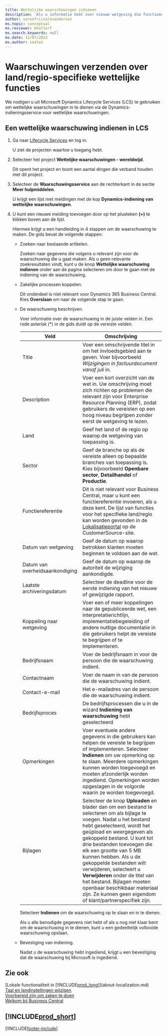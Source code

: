 ```yaml
---
title: Wettelijke waarschuwingen indienen
description: 'Als u informatie hebt over nieuwe wetgeving die functieondersteuning nodig heeft in Business Central, kunt u deze gids volgen om een wettelijke waarschuwing in te dienen bij het productteam.'
author: sorenfriisalexandersen
ms.topic: conceptual
ms.reviewer: bholtorf
ms.search.keywords: null
ms.date: 12/07/2023
ms.author: soalex
---
```


# Waarschuwingen verzenden over land/regio-specifieke wettelijke functies

We nodigen u uit Microsoft Dynamics Lifecycle Services (LCS) te gebruiken om wettelijke waarschuwingen in te dienen via de Dynamics-indieningsservice voor wettelijke waarschuwingen.  

## Een wettelijke waarschuwing indienen in LCS

1. Ga naar [Lifecycle Services](https://lcs.dynamics.com) en log in.  

    U ziet de projecten waartoe u toegang hebt.

2. Selecteer het project **Wettelijke waarschuwingen - wereldwijd**.

    Dit opent het project en toont een aantal dingen die verband houden met dit project.

3. Selecteer de **Waarschuwingsservice** aan de rechterkant in de sectie **Meer hulpmiddelen**.

    U krijgt een lijst met meldingen met de kop **Dynamics-indiening van wettelijke waarschuwingen**.

4. U kunt een nieuwe melding toevoegen door op het plusteken **(+)** te klikken boven aan de lijst.

    Hiermee krijgt u een handleiding in 4 stappen om de waarschuwing te maken. De gids bevat de volgende stappen:
    - Zoeken naar bestaande artikelen.

        Zoeken naar gegevens die volgens u relevant zijn voor de waarschuwing die u gaat maken. Als u geen relevante zoekresultaten vindt, kunt u de knop **Wettelijke waarschuwing indienen** onder aan de pagina selecteren om door te gaan met de indiening van de waarschuwing.
    - Zakelijke processen koppelen.

        Dit onderdeel is niet relevant voor Dynamics 365 Business Central. Kies **Overslaan** om naar de volgende stap te gaan.
    - De waarschuwing beschrijven.

        Voer informatie over de waarschuwing in de juiste velden in. Een rode asterisk (\*) in de gids duidt op de vereiste velden.

        |Veld        |Omschrijving                               |
        |-------------|------------------------------------------|
        |Title  | Voer een omschrijvende titel in om het invloedsgebied aan te geven. Voer bijvoorbeeld *Wijzigingen in factuurdocument vanaf juli* in. |
        |Description  | Voer een kort overzicht van de wet in. Uw omschrijving moet zich richten op problemen die relevant zijn voor Enterprise Resource Planning (ERP), zodat gebruikers de vereisten op een hoog niveau begrijpen zonder eerst de wetgeving te lezen.|
        |Land  | Geef het land of de regio op waarop de wetgeving van toepassing is.|
        |Sector| Geef de branche op als de vereiste alleen op bepaalde branches van toepassing is. Kies bijvoorbeeld **Openbare sector**, **Detailhandel** of **Productie**.|
        |Functiereferentie  | Dit is niet relevant voor Business Central, maar u kunt een functiereferentie invoeren, als u deze kent. De lijst van functies voor het specifieke land/regio kan worden gevonden in de [Lokalisatieportal](/dynamics/s-e/) op de CustomerSource-site. |
        |Datum van wetgeving  | Geef de datum op waarop betrokken klanten moeten beginnen te voldoen aan de wet.|
        |Datum van overheidsaankondiging  | Geef de datum op waarop de autoriteit de wijziging aankondigde.|
        |Laatste archiveringsdatum  | Selecteer de deadline voor de eerste indiening van het nieuwe of gewijzigde rapport.|
        |Koppeling naar wetgeving  | Voer een of meer koppelingen naar de gepubliceerde wet, een interpretatierichtlijn, implementatiebegeleiding of andere nuttige documentatie in die gebruikers helpt de vereiste te begrijpen of te implementeren.|
        |Bedrijfsnaam  | Voer de bedrijfsnaam in voor de persoon die de waarschuwing indient.|
        |Contactnaam  | Voer de naam in van de persoon die de waarschuwing indient. |
        |Contact-e-mail  | Het e-mailadres van de persoon die de waarschuwing indient.|
        |Bedrijfsproces  | De bedrijfsprocessen die u in de wizard **Indiening van waarschuwing** hebt geselecteerd|
        |Opmerkingen  | Voer eventuele andere gegevens in die gebruikers kan helpen de vereiste te begrijpen of implementeren. Selecteer **Indienen** om uw opmerking op te slaan. Meerdere opmerkingen kunnen worden toegevoegd en moeten afzonderlijk worden ingediend. Opmerkingen worden opgeslagen in de volgorde waarin ze worden toegevoegd. |
        |Bijlagen  | Selecteer de knop **Uploaden** en blader dan om een bestand te selecteren om als bijlage te voegen. Nadat u het bestand hebt geselecteerd, wordt het geüpload en weergegeven als gekoppeld bestand. U kunt tot drie bestanden toevoegen die elk een grootte van 5 MB kunnen hebben. Als u de gekoppelde bestanden wilt verwijderen, selecteert u **Verwijderen** onder de titel van het bestand. Bijlagen moeten openbaar beschikbaar materiaal zijn. Ze kunnen geen eigendom of klant/partnerspecifiek zijn.|

        Selecteer **Indienen** om de waarschuwing op te slaan en in te dienen.

        Als u alle benodigde gegevens niet hebt of als u nog niet klaar bent om de waarschuwing in te dienen, kunt u een gedeeltelijk voltooide waarschuwing opslaan.

    - Bevestiging van indiening.

      Nadat u de waarschuwing hebt ingediend, krijgt u een bevestiging dat de waarschuwing bij Microsoft is ingediend.

## Zie ook

[Lokale functionaliteit in [!INCLUDE[prod_long](includes/prod_long.md)]](about-localization.md)  
[Taal en landinstellingen wijzigen](about-locale-language.md)  
[Voorbereid zijn om zaken te doen](ui-get-ready-business.md)  
[Welkom bij Business Central](welcome.md)  

## [!INCLUDE[prod_short](includes/free_trial_md.md)]  


[!INCLUDE[footer-include](includes/footer-banner.md)]